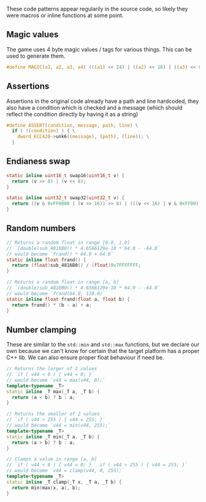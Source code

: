 These code patterns appear regularily in the source code, so likely they were macros or inline functions at some point.

## Magic values

The game uses 4 byte magic values / tags for various things.
This can be used to generate them.

```C
#define MAGIC(a1, a2, a3, a4) (((a1) << 24) | ((a2) << 16) | ((a3) << 8) | (a4))
```

## Assertions

Assertions in the original code already have a path and line hardcoded, they also have a condition which is checked and a message (which should reflect the condition directly by having it as a string)

```C
#define ASSERT(condition, message, path, line) \
  if ( !(condition) ) { \
    dword_ECC420->unk6((message), (path), (line)); \
  }
```

## Endianess swap

```C
static inline uint16_t swap16(uint16_t v) {
  return (v >> 8) | (v << 8);
}

static inline uint32_t swap32(uint32_t v) {
  return ((v & 0xFF0000 | (v >> 16)) >> 8) | (((v << 16) | v & 0xFF00) << 8);
}
```

## Random numbers

```C
// Returns a random float in range [0.0, 1.0]
// `(double)sub_4816B0() * 4.6566129e-10 * 64.0 - -64.0`
// would become `frand() * 64.0 + 64.0`
static inline float frand() {
  return (float)sub_4816B0() / (float)0x7FFFFFFF;
}

// Returns a random float in range [a, b]
// `(double)sub_4816B0() * 4.6566129e-10 * 64.0 - -64.0`
// would become `frand(64.0, 128.0)`
static inline float frand(float a, float b) {
  return frand() * (b - a) + a;
}
```

## Number clamping

These are similar to the `std::min` and `std::max` functions, but we declare our own because we can't know for certain that the target platform has a proper C++ lib.
We can also ensure proper float behaviour if need be.

```C++
// Returns the larger of 2 values
// `if ( v44 < 0 ) { v44 = 0; }`
// would become `v44 = max(v44, 0);`
template<typename _T>
static inline _T max(_T a, _T b) {
  return (a < b) ? b : a;
}

// Returns the smaller of 2 values
// `if ( v44 > 255 ) { v44 = 255; }`
// would become `v44 = min(v44, 255);`
template<typename _T>
static inline _T min(_T a, _T b) {
  return (a > b) ? b : a;
}

// Clamps a value in range [a, b]
// `if ( v44 < 0 ) { v44 = 0; }   if ( v44 > 255 ) { v44 = 255; }`
// would become `v44 = clamp(v44, 0, 255);`
template<typename _T>
static inline _T clamp(_T x, _T a, _T b) {
  return min(max(x, a), b);
}
```